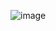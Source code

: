 ![image](https://github.com/OphiliaFradarick/PRO-C23-Reference_code/assets/76613993/fd5aeb16-8e38-4ff9-a5eb-4206d3c9cbee)

